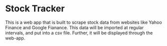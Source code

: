 # Stock Tracker

This is a web app that is built to scrape stock data from websites like Yahoo Finance and Google Fianance. This data will be imported at regular intervals, and put into a csv file. Further, it will be displayed through the web-app.
